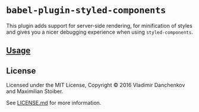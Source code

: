 # `babel-plugin-styled-components`

This plugin adds support for server-side rendering, for minification of styles and gives you a nicer debugging experience when using `styled-components`.

## [Usage](https://www.styled-components.com/docs/advanced#babel-plugin)

## License

Licensed under the MIT License, Copyright © 2016 Vladimir Danchenkov and Maximilian Stoiber.

See [LICENSE.md](./LICENSE.md) for more information.
